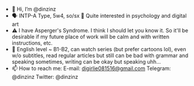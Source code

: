 - 👋 Hi, I’m @dinzinz
- 🗣️ INTP-A Type, 5w4, so/sx 🧐 Quite interested in psychology and digital art 
- ⚠️ I have Asperger's Syndrome. I think I should let you know it. So it'll be desirable if my future place of work will be calm and with written instructions, etc.
- 🙊 English level ~ B1-B2, can watch series (but prefer cartoons lol), even w/o subtitles, read regular articles but still can be bad with grammar and speaking sometimes, writing can be okay but speaking uhh...
- 📫 How to reach me:
E-mail: digirlie081516@gmail.com
Telegram: @dinzinz
Twitter: @dinzinz


<!---
plumbulli/plumbulli is a ✨ special ✨ repository because its `README.md` (this file) appears on your GitHub profile.
You can click the Preview link to take a look at your changes.
--->
